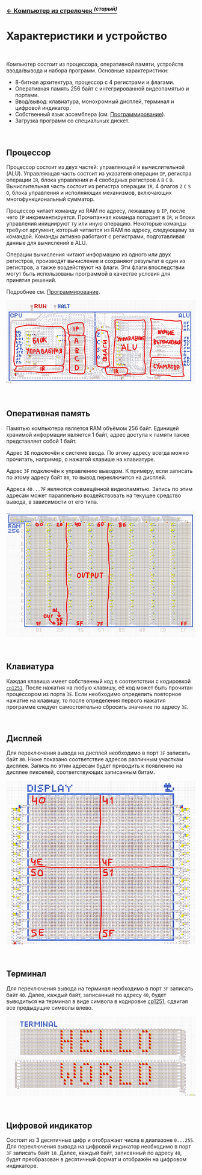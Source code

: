 ﻿### [← Компьютер из стрелочек *<sup>(старый)</sup>*](README.md)

# Характеристики и устройство
<br>

Компьютер состоит из процессора, оперативной памяти, устройств ввода/вывода и набора программ.
Основные характеристики:
- 8-битная архитектура, процессор с 4 регистрами и флагами.
- Оперативная память 256 байт с интегрированной видеопамятью и портами.
- Ввод/вывод: клавиатура, монохромный дисплей, терминал и цифровой индикатор.
- Собственный язык ассемблера (см. [Программирование](programming.md)).
- Загрузка программ со специальных дискет.
<br><br><br>


## Процессор
Процессор состоит из двух частей: управляющей и вычислительной (ALU). Управляющая часть состоит из
указателя операции `IP`, регистра операции `IR`, блока управления и 4 свободных регистров `A` `B`
`C` `D`. Вычислительная часть состоит из регистра операции `IR`, 4 флагов `Z` `C` `S` `O`, блока
управления и исполняющих механизмов, включающих многофункциональный сумматор.

Процессор читает команду из RAM по адресу, лежащему в `IP`, после чего `IP` инкрементируется.
Прочитанная команда попадает в `IR`, и блоки управления инициируют ту или иную операцию. Некоторые
команды требуют аргумент, который читается из RAM по адресу, следующему за командой. Команды
активно работают с регистрами, подготавливая данные для вычислений в ALU.

Операции вычисления читают информацию из одного или двух регистров, производят вычисление и
сохраняют результат в один из регистров, а также воздействуют на флаги. Эти флаги впоследствии могут
быть использованы программой в качестве условия для принятия решений.

Подробнее см. [Программирование](programming.md).

![Процессор](img/cpu.jpg)
<br><br><br>


## Оперативная память
Памятью компьютера является RAM объёмом 256 байт. Единицей хранимой информации является 1 байт,
адрес доступа к памяти также представляет собой 1 байт.

Адрес `3E` подключён к системе ввода. По этому адресу всегда можно прочитать, например, о нажатой
клавише на клавиатуре.

Адрес `3F` подключён к управлению выводом. К примеру, если записать по этому адресу байт `80`, то
вывод переключится на дисплей.

Адреса `40...7F` являются совмещённой видеопамятью. Запись по этим адресам может параллельно
воздействовать на текущее средство вывода, в зависимости от его типа.

![Оперативная память](img/ram.jpg)
<br><br><br>


## Клавиатура
Каждая клавиша имеет собственный код в соответствии с кодировкой
[`cp1251`](https://ru.wikipedia.org/wiki/Windows-1251). После нажатия на любую клавишу, её код может
быть прочитан процессором из порта `3E`. Если необходимо определить повторное нажатие на клавишу, то
после определения первого нажатия программе следует самостоятельно сбросить значение по адресу `3E`.
<br><br><br>


## Дисплей
Для переключения вывода на дисплей необходимо в порт `3F` записать байт `80`. Ниже показано
соответствие адресов различным участкам дисплея. Запись по этим адресам будет приводить к появлению
на дисплее пикселей, соответствующих записанным битам.

![Дисплей](img/display.jpg)
<br><br><br>


## Терминал
Для переключения вывода на терминал необходимо в порт `3F` записать байт `40`. Далее, каждый байт,
записанный по адресу `40`, будет выводиться на терминал в виде символа в кодировке
[cp1251](https://ru.wikipedia.org/wiki/Windows-1251), сдвигая все предыдущие символы влево.

![Терминал](img/terminal.jpg)
<br><br><br>


## Цифровой индикатор
Состоит из 3 десятичных цифр и отображает числа в диапазоне `0...255`. Для переключения вывода на
цифровой индикатор необходимо в порт `3F` записать байт `10`. Далее, каждый байт, записанный по
адресу `40`, будет преобразован в десятичный формат и отображён на цифровом индикаторе.
